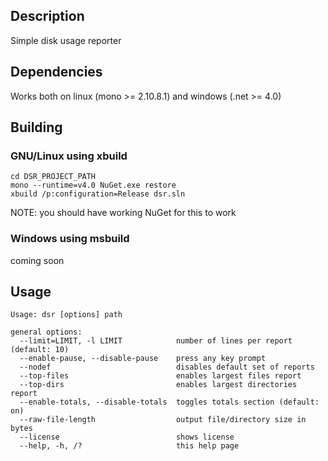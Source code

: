 ﻿## Description

Simple disk usage reporter

## Dependencies

Works both on linux (mono >= 2.10.8.1) and windows (.net >= 4.0)

## Building

### GNU/Linux using xbuild
```
cd DSR_PROJECT_PATH
mono --runtime=v4.0 NuGet.exe restore
xbuild /p:configuration=Release dsr.sln
```
NOTE: you should have working NuGet for this to work

### Windows using msbuild

coming soon

## Usage
```
Usage: dsr [options] path

general options:
  --limit=LIMIT, -l LIMIT            number of lines per report (default: 10)
  --enable-pause, --disable-pause    press any key prompt
  --nodef                            disables default set of reports
  --top-files                        enables largest files report
  --top-dirs                         enables largest directories report
  --enable-totals, --disable-totals  toggles totals section (default: on)
  --raw-file-length                  output file/directory size in bytes
  --license                          shows license
  --help, -h, /?                     this help page
```
